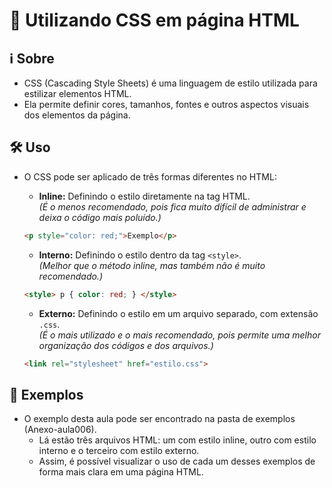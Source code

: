 # 🎨 Utilizando CSS em página HTML

## ℹ️ Sobre

- CSS (Cascading Style Sheets) é uma linguagem de estilo utilizada para estilizar elementos HTML.
- Ela permite definir cores, tamanhos, fontes e outros aspectos visuais dos elementos da página.

## 🛠️ Uso

- O CSS pode ser aplicado de três formas diferentes no HTML:

    - **Inline:** Definindo o estilo diretamente na tag HTML.<br>
    *(É o menos recomendado, pois fica muito difícil de administrar e deixa o código mais poluído.)*
    ```html
    <p style="color: red;">Exemplo</p>
    ```

    - **Interno:** Definindo o estilo dentro da tag `<style>`.<br>
    *(Melhor que o método inline, mas também não é muito recomendado.)*
    ```html
    <style> p { color: red; } </style>
    ```

    - **Externo:** Definindo o estilo em um arquivo separado, com extensão `.css`.<br>
    *(É o mais utilizado e o mais recomendado, pois permite uma melhor organização dos códigos e dos arquivos.)*
    ```html
    <link rel="stylesheet" href="estilo.css">
    ```

## 📁 Exemplos

- O exemplo desta aula pode ser encontrado na pasta de exemplos (Anexo-aula006).
    - Lá estão três arquivos HTML: um com estilo inline, outro com estilo interno e o terceiro com estilo externo.
    - Assim, é possível visualizar o uso de cada um desses exemplos de forma mais clara em uma página HTML.
